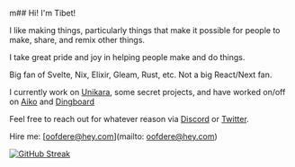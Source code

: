 m## Hi! I'm Tibet!

I like making things, particularly things that make it possible for people to make, share, and remix other things.

I take great pride and joy in helping people make and do things. 

Big fan of Svelte, Nix, Elixir, Gleam, Rust, etc. Not a big React/Next fan.

I currently work on [Unikara](https://unikara.moe), some secret projects, and have worked on/off on [Aiko](https://aikocorp.ai) and [Dingboard](https://dingboard.com)

Feel free to reach out for whatever reason via [Discord](https://discordapp.com/users/183423435114938368) or [Twitter](twitter.com/oofdere).

Hire me: [oofdere@hey.com](mailto: oofdere@hey.com)

[![GitHub Streak](https://github-readme-streak-stats.herokuapp.com?user=oofdere)](https://git.io/streak-stats)
